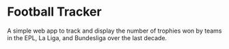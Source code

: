 # Football Tracker
A simple web app to track and display the number of trophies won by teams in the EPL, La Liga, and Bundesliga over the last decade.
